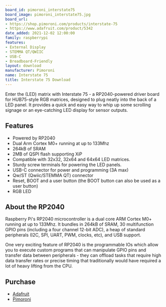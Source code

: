 ```yaml
---
board_id: pimoroni_interstate75
board_image: pimoroni_interstate75.jpg
board_url:
- https://shop.pimoroni.com/products/interstate-75
- https://www.adafruit.com/product/5342
date_added: 2021-12-02 12:00:00
family: raspberrypi
features:
- External Display
- STEMMA QT/QWIIC
- USB-C
- Breadboard-Friendly
layout: download
manufacturer: Pimoroni
name: Interstate 75
title: Interstate 75 Download
---
```


Enter the (LED) matrix with Interstate 75 - a RP2040-powered driver board for HUB75-style RGB matrices, designed to plug neatly into the back of a LED panel. It provides a quick and easy way to whip up some scrolling signage or an eye-catching LED display for sensor outputs.

## Features
* Powered by RP2040
* Dual Arm Cortex M0+ running at up to 133Mhz
* 264kB of SRAM
* 2MB of QSPI flash supporting XiP
* Compatible with 32x32, 32x64 and 64x64 LED matrices.
* Sturdy screw terminals for powering the LED panels.
* USB-C connector for power and programming (3A max)
* Qw/ST (Qwiic/STEMMA QT) connector
* Reset, BOOT and a user button (the BOOT button can also be used as a user button)
* RGB LED

## About the RP2040
Raspberry Pi's RP2040 microcontroller is a dual core ARM Cortex M0+ running at up to 133Mhz. It bundles in 264kB of SRAM, 30 multifunction GPIO pins (including a four channel 12-bit ADC), a heap of standard peripherals (I2C, SPI, UART, PWM, clocks, etc), and USB support.

One very exciting feature of RP2040 is the programmable IOs which allow you to execute custom programs that can manipulate GPIO pins and transfer data between peripherals - they can offload tasks that require high data transfer rates or precise timing that traditionally would have required a lot of heavy lifting from the CPU.

## Purchase
* [Adafruit](https://www.adafruit.com/product/5342)
* [Pimoroni](https://shop.pimoroni.com/products/interstate-75)
